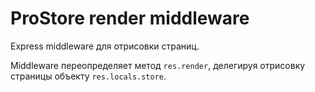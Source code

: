 # ProStore render middleware

Express middleware для отрисовки страниц.

Middleware переопределяет метод `res.render`, делегируя отрисовку
страницы объекту `res.locals.store`.
